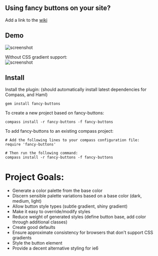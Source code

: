 ## Using fancy buttons on your site?
Add a link to the [wiki](http://wiki.github.com/imathis/fancy-buttons)

## Demo
![screenshot](http://s3.imathis.com/dev/compass/fancy-buttons/demo.png)

Without CSS gradient support:  
![screenshot](http://s3.imathis.com/dev/compass/fancy-buttons/demo-no-gradients.png)


## Install

Install the plugin: (should automatically install latest dependencies for Compass, and Haml)

    gem install fancy-buttons

To create a new project based on fancy-buttons:

    compass install -r fancy-buttons -f fancy-buttons

To add fancy-buttons to an existing compass project:

    # Add the following lines to your compass configuration file:
    require 'fancy-buttons'
    
    # Then run the following command:
    compass install -r fancy-buttons -f fancy-buttons

# Project Goals:

- Generate a color palette from the base color
- Discern sensible palette variations based on a base color (dark, medium, light)
- Allow button style types (subtle gradient, shiny gradient)
- Make it easy to override/modify styles
- Reduce weight of generated styles (define button base, add color through additional classes)
- Create good defaults
- Ensure approximate consistency for browsers that don't support CSS gradients
- Style the button element
- Provide a decent alternative styling for ie6